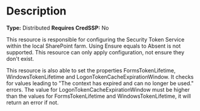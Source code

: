 # Description

**Type:** Distributed
**Requires CredSSP:** No

This resource is responsible for configuring the Security Token Service within
the local SharePoint farm. Using Ensure equals to Absent is not supported.
This resource can only apply configuration, not ensure they don't exist.

This resource is also able to set the properties FormsTokenLifetime, WindowsTokenLifetime and LogonTokenCacheExpirationWindow.
It checks for values leading to "The context has expired and can no longer be used." errors.
The value for LogonTokenCacheExpirationWindow must be higher than the values for FormsTokenLifetime and WindowsTokenLifetime,
it will return an error if not.

